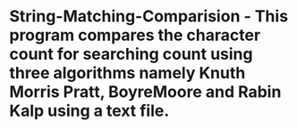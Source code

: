 # String-Matching-Comparision - This program compares the character count for searching count using three algorithms namely Knuth Morris Pratt, BoyreMoore and Rabin Kalp using a text file.
